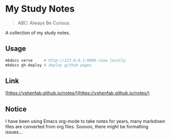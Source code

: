 # My Study Notes

> ABC: Always Be Curious.

A collection of my study notes. 

## Usage
```sh
mkdocs serve     # http://127.0.0.1:8000 view locally
mkdocs gh-deploy # deploy github pages
```

## Link
[https://yshenfab.github.io/notes/](https://yshenfab.github.io/notes/)


## Notice
I have been using Emacs org-mode to take notes for years, many markdown files are converted from org files. Sooooo, there might be formatting issues...
